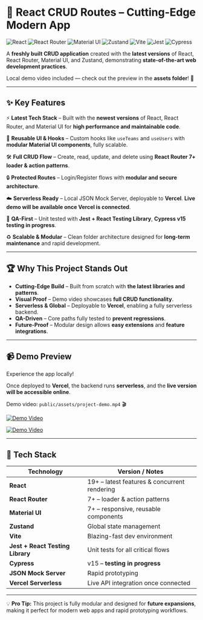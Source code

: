 # 🚀 React CRUD Routes – Cutting-Edge Modern App

![React](https://img.shields.io/badge/React-19+-blue?logo=react)
![React Router](https://img.shields.io/badge/React_Router-7+-red?logo=reactrouter)
![Material UI](https://img.shields.io/badge/Material_UI-7+-purple?logo=material-ui)
![Zustand](https://img.shields.io/badge/Zustand-StateManagement-yellow)
![Vite](https://img.shields.io/badge/Vite-7+-pink?logo=vite)
![Jest](https://img.shields.io/badge/Jest-UnitTests-red?logo=jest)
![Cypress](https://img.shields.io/badge/Cypress-v15-brightgreen)

A **freshly built CRUD application** created with the **latest versions** of React, React Router, Material UI, and Zustand, demonstrating **state-of-the-art web development practices**.

Local demo video included — check out the preview in the **assets folder**! 🎥

---

## ✨ Key Features

⚡ **Latest Tech Stack** – Built with the **newest versions** of React, React Router, and Material UI for **high performance and maintainable code**.

🎨 **Reusable UI & Hooks** – Custom hooks like `useTeams` and `useUsers` with **modular Material UI components**, fully scalable.

🛠 **Full CRUD Flow** – Create, read, update, and delete using **React Router 7+ loader & action patterns**.

🔒 **Protected Routes** – Login/Register flows with **modular and secure architecture**.

☁️ **Serverless Ready** – Local JSON Mock Server, deployable to **Vercel**. **Live demo will be available once Vercel is connected**.

🧪 **QA-First** – Unit tested with **Jest + React Testing Library**, **Cypress v15 testing in progress**.

♻️ **Scalable & Modular** – Clean folder architecture designed for **long-term maintenance** and rapid development.

---

## 🏆 Why This Project Stands Out

- **Cutting-Edge Build** – Built from scratch with **the latest libraries and patterns**.
- **Visual Proof** – Demo video showcases **full CRUD functionality**.
- **Serverless & Global** – Deployable to **Vercel**, enabling a fully serverless backend.
- **QA-Driven** – Core paths fully tested to **prevent regressions**.
- **Future-Proof** – Modular design allows **easy extensions** and **feature integrations**.

---

## 📹 Demo Preview

Experience the app locally!

Once deployed to **Vercel**, the backend runs **serverless**, and the **live version will be accessible online**.

Demo video: `public/assets/project-demo.mp4` 🎬

[![Demo Video](https://img.youtube.com/vi/_f8ymPeZ8Io/0.jpg)](https://youtu.be/_f8ymPeZ8Io)

[![Demo Video](https://img.youtube.com/vi/R-_hauhXsv0/0.jpg)](https://youtu.be/R-_hauhXsv0)

---

## 📌 Tech Stack

| Technology                       | Version / Notes                              |
| -------------------------------- | -------------------------------------------- |
| **React**                        | 19+ – latest features & concurrent rendering |
| **React Router**                 | 7+ – loader & action patterns                |
| **Material UI**                  | 7+ – responsive, reusable components         |
| **Zustand**                      | Global state management                      |
| **Vite**                         | Blazing-fast dev environment                 |
| **Jest + React Testing Library** | Unit tests for all critical flows            |
| **Cypress**                      | v15 – **testing in progress**                |
| **JSON Mock Server**             | Rapid prototyping                            |
| **Vercel Serverless**            | Live API integration once connected          |

---

💡 **Pro Tip:** This project is fully modular and designed for **future expansions**, making it perfect for modern web apps and rapid prototyping workflows.
